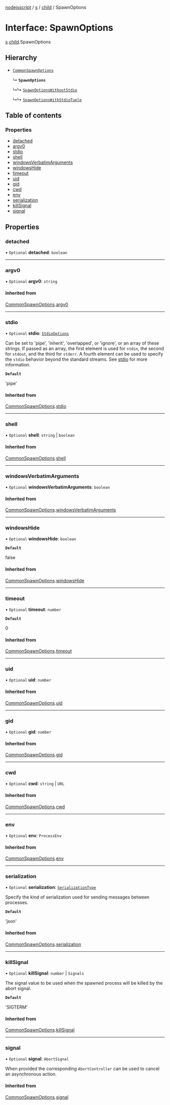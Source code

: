 [nodejsscript](../README.md) / [s](../modules/s.md) / [child](../modules/s.child.md) / SpawnOptions

# Interface: SpawnOptions

[s](../modules/s.md).[child](../modules/s.child.md).SpawnOptions

## Hierarchy

- [`CommonSpawnOptions`](s.child.CommonSpawnOptions.md)

  ↳ **`SpawnOptions`**

  ↳↳ [`SpawnOptionsWithoutStdio`](s.child.SpawnOptionsWithoutStdio.md)

  ↳↳ [`SpawnOptionsWithStdioTuple`](s.child.SpawnOptionsWithStdioTuple.md)

## Table of contents

### Properties

- [detached](s.child.SpawnOptions.md#detached)
- [argv0](s.child.SpawnOptions.md#argv0)
- [stdio](s.child.SpawnOptions.md#stdio)
- [shell](s.child.SpawnOptions.md#shell)
- [windowsVerbatimArguments](s.child.SpawnOptions.md#windowsverbatimarguments)
- [windowsHide](s.child.SpawnOptions.md#windowshide)
- [timeout](s.child.SpawnOptions.md#timeout)
- [uid](s.child.SpawnOptions.md#uid)
- [gid](s.child.SpawnOptions.md#gid)
- [cwd](s.child.SpawnOptions.md#cwd)
- [env](s.child.SpawnOptions.md#env)
- [serialization](s.child.SpawnOptions.md#serialization)
- [killSignal](s.child.SpawnOptions.md#killsignal)
- [signal](s.child.SpawnOptions.md#signal)

## Properties

### detached

• `Optional` **detached**: `boolean`

___

### argv0

• `Optional` **argv0**: `string`

#### Inherited from

[CommonSpawnOptions](s.child.CommonSpawnOptions.md).[argv0](s.child.CommonSpawnOptions.md#argv0)

___

### stdio

• `Optional` **stdio**: [`StdioOptions`](../modules/s.child.md#stdiooptions)

Can be set to 'pipe', 'inherit', 'overlapped', or 'ignore', or an array of these strings.
If passed as an array, the first element is used for `stdin`, the second for
`stdout`, and the third for `stderr`. A fourth element can be used to
specify the `stdio` behavior beyond the standard streams. See
[stdio](../classes/s.child.ChildProcess.md#stdio) for more information.

**`Default`**

'pipe'

#### Inherited from

[CommonSpawnOptions](s.child.CommonSpawnOptions.md).[stdio](s.child.CommonSpawnOptions.md#stdio)

___

### shell

• `Optional` **shell**: `string` \| `boolean`

#### Inherited from

[CommonSpawnOptions](s.child.CommonSpawnOptions.md).[shell](s.child.CommonSpawnOptions.md#shell)

___

### windowsVerbatimArguments

• `Optional` **windowsVerbatimArguments**: `boolean`

#### Inherited from

[CommonSpawnOptions](s.child.CommonSpawnOptions.md).[windowsVerbatimArguments](s.child.CommonSpawnOptions.md#windowsverbatimarguments)

___

### windowsHide

• `Optional` **windowsHide**: `boolean`

**`Default`**

false

#### Inherited from

[CommonSpawnOptions](s.child.CommonSpawnOptions.md).[windowsHide](s.child.CommonSpawnOptions.md#windowshide)

___

### timeout

• `Optional` **timeout**: `number`

**`Default`**

0

#### Inherited from

[CommonSpawnOptions](s.child.CommonSpawnOptions.md).[timeout](s.child.CommonSpawnOptions.md#timeout)

___

### uid

• `Optional` **uid**: `number`

#### Inherited from

[CommonSpawnOptions](s.child.CommonSpawnOptions.md).[uid](s.child.CommonSpawnOptions.md#uid)

___

### gid

• `Optional` **gid**: `number`

#### Inherited from

[CommonSpawnOptions](s.child.CommonSpawnOptions.md).[gid](s.child.CommonSpawnOptions.md#gid)

___

### cwd

• `Optional` **cwd**: `string` \| `URL`

#### Inherited from

[CommonSpawnOptions](s.child.CommonSpawnOptions.md).[cwd](s.child.CommonSpawnOptions.md#cwd)

___

### env

• `Optional` **env**: `ProcessEnv`

#### Inherited from

[CommonSpawnOptions](s.child.CommonSpawnOptions.md).[env](s.child.CommonSpawnOptions.md#env)

___

### serialization

• `Optional` **serialization**: [`SerializationType`](../modules/s.child.md#serializationtype)

Specify the kind of serialization used for sending messages between processes.

**`Default`**

'json'

#### Inherited from

[CommonSpawnOptions](s.child.CommonSpawnOptions.md).[serialization](s.child.CommonSpawnOptions.md#serialization)

___

### killSignal

• `Optional` **killSignal**: `number` \| `Signals`

The signal value to be used when the spawned process will be killed by the abort signal.

**`Default`**

'SIGTERM'

#### Inherited from

[CommonSpawnOptions](s.child.CommonSpawnOptions.md).[killSignal](s.child.CommonSpawnOptions.md#killsignal)

___

### signal

• `Optional` **signal**: `AbortSignal`

When provided the corresponding `AbortController` can be used to cancel an asynchronous action.

#### Inherited from

[CommonSpawnOptions](s.child.CommonSpawnOptions.md).[signal](s.child.CommonSpawnOptions.md#signal)

